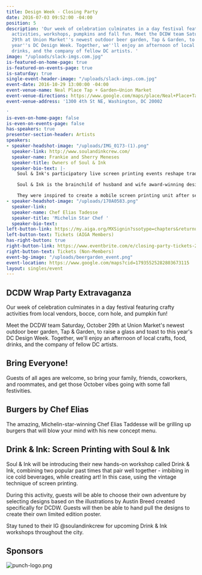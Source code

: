 ```yaml
---
title: Design Week - Closing Party
date: 2016-07-03 09:52:00 -04:00
position: 5
description: 'Our week of celebration culminates in a day festival featuring crafty
  activities, workshops, pumpkins and fall fun. Meet the DCDW team Saturday, October
  29th at Union Market''s newest outdoor beer garden, Tap & Garden, to toast to this
  year''s DC Design Week. Together, we''ll enjoy an afternoon of local crafts, food,
  drinks, and the company of fellow DC artists. '
image: "/uploads/slack-imgs.com.jpg"
is-featured-on-home-page: true
is-featured-on-events-page: true
is-saturday: true
single-event-header-image: "/uploads/slack-imgs.com.jpg"
event-date: 2016-10-29 13:00:00 -04:00
event-venue-name: Neal Place Tap + Garden—Union Market
event-venue-directions: https://www.google.com/maps/place/Neal+Place+Tap+%2B+Garden/@38.9090931,-77.0013178,17z/data=!3m1!4b1!4m5!3m4!1s0x89b7b81a771509b3:0xff2f5c38b4df2808!8m2!3d38.9090931!4d-76.9991291
event-venue-address: '1300 4th St NE, Washington, DC 20002

'
is-even-on-home-page: false
is-even-on-events-page: false
has-speakers: true
presenter-section-header: Artists
speakers:
- speaker-headshot-image: "/uploads/IMG_0173-(1).png"
  speaker-link: http://www.soulandinkcrew.com/
  speaker-name: Frankie and Sherry Meneses
  speaker-title: Owners of Soul & Ink
  speaker-bio-text: |-
    Soul & Ink's participatory live screen printing events reshape traditional relationships between art and audiences.

    Soul & Ink is the brainchild of husband and wife award-winning design team, Frankie and Sherry Meneses. Passionate about design for social change, they wanted to find a means to step away from the computer and into the community.

    They were inspired to create a mobile screen printing unit after seeing how thrilled their friends were at screen printing parties they hosted at home. It was an instant hit! Live screen printing is a fun, engaging activity as well as a powerful marketing platform.
- speaker-headshot-image: "/uploads/170A0583.png"
  speaker-link: 
  speaker-name: Chef Elias Tadesse
  speaker-title: 'Michelin Star Chef '
  speaker-bio-text: 
left-button-link: https://my.aiga.org/MXSignin?ssotype=chapters&returnurl=http://dc.aiga.org/event/closing-party/
left-button-text: Tickets (AIGA Members)
has-right-button: true
right-button-link: https://www.eventbrite.com/e/closing-party-tickets-27963923849?ref=ebapi
right-button-text: Tickets (Non-Members)
event-bg-image: "/uploads/beergarden_event.png"
event-location: https://www.google.com/maps?cid=17935525282803673115
layout: singles/event
---
```


## DCDW Wrap Party Extravaganza

Our week of celebration culminates in a day festival featuring crafty activities from local vendors, bocce, corn hole, and pumpkin fun!

Meet the DCDW team Saturday, October 29th at Union Market's newest outdoor beer garden, Tap & Garden, to raise a glass and toast to this year's DC Design Week. Together, we'll enjoy an afternoon of local crafts, food, drinks, and the company of fellow DC artists.

## Bring Everyone!

Guests of all ages are welcome, so bring your family, friends, coworkers, and roommates, and get those October vibes going with some fall festivities.

## Burgers by Chef Elias

The amazing, Michelin-star-winning Chef Elias Taddesse will be grilling up burgers that will blow your mind with his new concept menu.

## **Drink & Ink: Screen Printing with Soul & Ink**

Soul & Ink will be introducing their new hands-on workshop called Drink & Ink, combining two popular past times that pair well together - imbibing in ice cold beverages, while creating art! In this case, using the vintage technique of screen printing.

During this activity, guests will be able to choose their own adventure by selecting designs based on the illustrations by Austin Breed created specifically for DCDW. Guests will then be able to hand pull the designs to create their own limited edition poster.

Stay tuned to their IG @soulandinkcrew for upcoming Drink & Ink workshops throughout the city.

## Sponsors

![punch-logo.png](/uploads/punch-logo.png)
